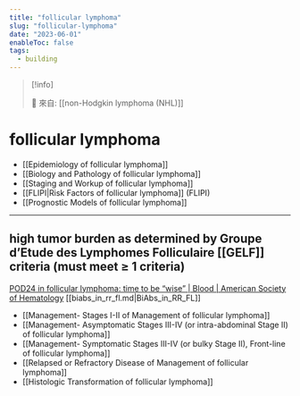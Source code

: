 ```yaml
---
title: "follicular lymphoma"
slug: "follicular-lymphoma"
date: "2023-06-01"
enableToc: false
tags:
  - building
---
```


> [!info]
>
> 🌱 來自: [[non-Hodgkin lymphoma (NHL)]]

# follicular lymphoma

- [[Epidemiology of follicular lymphoma]]
- [[Biology and Pathology of follicular lymphoma]]
- [[Staging and Workup of follicular lymphoma]]
- [[FLIPI|Risk Factors of follicular lymphoma]] (FLIPI)
- [[Prognostic Models of follicular lymphoma]]

---
## high tumor burden as determined by Groupe d’Etude des Lymphomes Folliculaire [[GELF]] criteria (must meet ≥ 1 criteria)
[POD24 in follicular lymphoma: time to be “wise” | Blood | American Society of Hematology](https://ashpublications.org/blood/article/139/11/1609/484335/POD24-in-follicular-lymphoma-time-to-be-wise)
[[biabs_in_rr_fl.md|BiAbs_in_RR_FL]]
- [[Management- Stages I-II of Management of follicular lymphoma]]
- [[Management- Asymptomatic Stages III-IV (or intra-abdominal Stage II) of follicular lymphoma]]
- [[Management- Symptomatic Stages III-IV (or bulky Stage II), Front-line of follicular lymphoma]]
- [[Relapsed or Refractory Disease of Management of follicular lymphoma]]
- [[Histologic Transformation of follicular lymphoma]]
